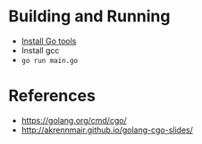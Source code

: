 Building and Running
====================

- [Install Go tools](https://golang.org/doc/install)
- Install gcc 
- `go run main.go`

References
==========

- https://golang.org/cmd/cgo/
- http://akrennmair.github.io/golang-cgo-slides/
